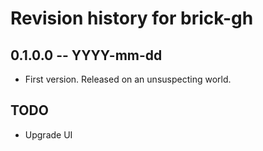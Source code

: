 # Revision history for brick-gh

## 0.1.0.0  -- YYYY-mm-dd

* First version. Released on an unsuspecting world.

## TODO

* Upgrade UI